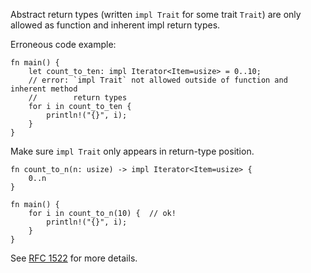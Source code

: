 Abstract return types (written `impl Trait` for some trait `Trait`) are only
allowed as function and inherent impl return types.

Erroneous code example:

```compile_fail,E0562
fn main() {
    let count_to_ten: impl Iterator<Item=usize> = 0..10;
    // error: `impl Trait` not allowed outside of function and inherent method
    //        return types
    for i in count_to_ten {
        println!("{}", i);
    }
}
```

Make sure `impl Trait` only appears in return-type position.

```
fn count_to_n(n: usize) -> impl Iterator<Item=usize> {
    0..n
}

fn main() {
    for i in count_to_n(10) {  // ok!
        println!("{}", i);
    }
}
```

See [RFC 1522] for more details.

[RFC 1522]: https://github.com/dust-lang/rfcs/blob/master/text/1522-conservative-impl-trait.md
